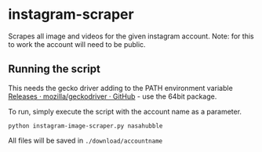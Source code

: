 # instagram-scraper

Scrapes all image and videos for the given instagram account. Note: for this to work the account will need to be public.

## Running the script

This needs the gecko driver adding to the PATH environment variable [Releases · mozilla/geckodriver · GitHub](https://github.com/mozilla/geckodriver/releases) - use the 64bit package.

To run, simply execute the script with the account name as a parameter.

`python instagram-image-scraper.py nasahubble`

All files will be saved in `./download/accountname`